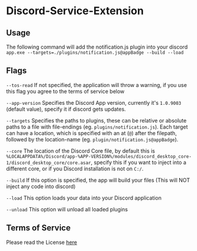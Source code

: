 # Discord-Service-Extension

## Usage
The following command will add the notification.js plugin into your discord
`app.exe --targets=./plugins/notification.js@appBadge --build --load`

## Flags
`--tos-read`      If not specified, the application will throw a warning, if you use this flag you agree to the terms of service below

`--app-version`   Specifies the Discord App version, currently it's `1.0.9003` (default value), specify it if discord gets updates.

`--targets`       Specifies the paths to plugins, these can be relative or absolute paths to a file with file-endings (eg. `plugins/notification.js`).
                  Each target can have a location, which is specified with an at (`@`) after the filepath, followed by the location-name (eg. `plugin/notification.js@appBadge`).
                  
                  
`--core`          The location of the Discord Core file, by default this is 
                  `%LOCALAPPDATA%/Discord/app-%APP-VERSION%/modules/discord_desktop_core-1/discord_desktop_core/core.asar`, specify this if you want to inject into
                  a different core, or if you Discord installation is not on `C:/`.
                  
`--build`         If this option is specified, the app will build your files (This will NOT inject any code into discord)

`--load`          This option loads your data into your Discord application

`--unload`        This option will unload all loaded plugins


## Terms of Service
Please read the License [here](https://github.com/Trebossalol/Discord-Service-Extension/blob/main/LICENSE)
